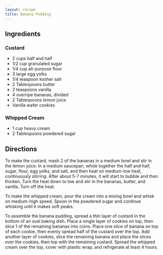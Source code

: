 ```yaml
---
layout: recipe
title: Banana Pudding
---
```


## Ingredients

### Custard
* 2 cups half and half
* 1/2 cup granulated sugar
* 1/4 cup all-purpose flour
* 3 large egg yolks
* 1/4 teaspoon kosher salt
* 2 Tablespoons butter
* 2 teaspoons vanilla
* 4 overripe bananas, divided
* 2 Tablespoons lemon juice
* Vanilla wafer cookies

### Whipped Cream
* 1 cup heavy cream
* 2 Tablespoons powdered sugar

## Directions

To make the custard, mash 2 of the bananas in a medium bowl and stir in the lemon juice. In a medium saucepan, whisk together the half and half, sugar, flour, egg yolks, and salt, and then heat on medium-low heat, continuously stirring. After about 5-7 minutes, it will start to bubble and then thicken. Turn the heat down to low and stir in the bananas, butter, and vanilla. Turn off the heat.

To make the whipped cream, pour the cream into a mixing bowl and whisk on medium-high speed. Spoon in the powdered sugar and continue whisking until it makes soft peaks.

To assemble the banana pudding, spread a thin layer of custard in the bottom of an oval baking dish. Place a single layer of cookies on top, then slice 1 of the remaining bananas into coins. Place one slice of banana on top of each cookie, then evenly spread half of the custard over the top. Add another layer of cookies, slice the remaining banana and place the slices over the cookies, then top with the remaining custard. Spread the whipped cream over the top, cover with plastic wrap, and refrigerate at least 4 hours.
